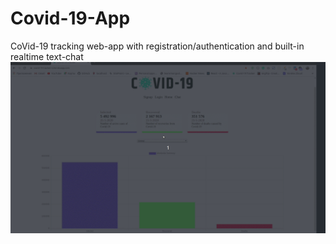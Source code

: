 # Covid-19-App
CoVid-19 tracking web-app with registration/authentication and built-in realtime text-chat <br>
![](readme-assets/covid-19.gif)
